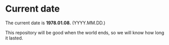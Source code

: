 # Current date

The current date is **1978.01.08.** (YYYY.MM.DD.)

This repository will be good when the world ends, so we will know how long it lasted.